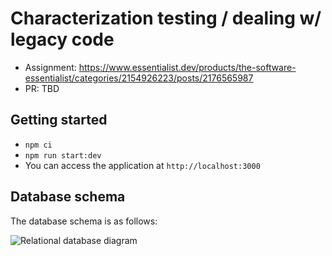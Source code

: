 # Characterization testing / dealing w/ legacy code

- Assignment: https://www.essentialist.dev/products/the-software-essentialist/categories/2154926223/posts/2176565987
- PR: TBD

## Getting started

- `npm ci`
- `npm run start:dev`
- You can access the application at `http://localhost:3000`

## Database schema

The database schema is as follows:

![Relational database diagram](dbdiagram.png)